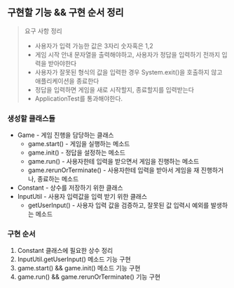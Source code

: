 ## 구현할 기능 && 구현 순서 정리

> 요구 사항 정리
> - 사용자가 입력 가능한 값은 3자리 숫자혹은 1,2
> - 게임 시작 안내 문자열을 출력해야하고, 사용자가 정답을 입력하기 전까지 입력을 받아야한다
> - 사용자가 잘못된 형식의 값을 입력한 경우 System.exit()을 호출하지 않고 애플리케이션을 종료한다
> - 정답을 입력하면 게임을 새로 시작할지, 종료할지를 입력받는다
> - ApplicationTest를 통과해야한다.

### 생성할 클래스들

- Game - 게임 진행을 담당하는 클래스
  - game.start() - 게임을 실행하는 메소드
  - game.init() - 정답을 설정하는 메소드
  - game.run() - 사용자한테 입력을 받으면서 게임을 진행하는 메소드
  - game.rerunOrTerminate() - 사용자한테 입력을 받아서 게임을 재 진행하거나, 종료하는 메소드
- Constant - 상수를 저장하기 위한 클래스
- InputUtil - 사용자 입력값을 입력 받기 위한 클래스
  - getUserInput() - 사용자 입력 값을 검증하고, 잘못된 값 입력시 예외를 발생하는 메소드

### 구현 순서 
1. Constant 클래스에 필요한 상수 정리
2. InputUtil.getUserInput() 메소드 기능 구현
3. game.start() && game.init() 메소드 기능 구현
4. game.run() && game.rerunOrTerminate() 기능 구현
